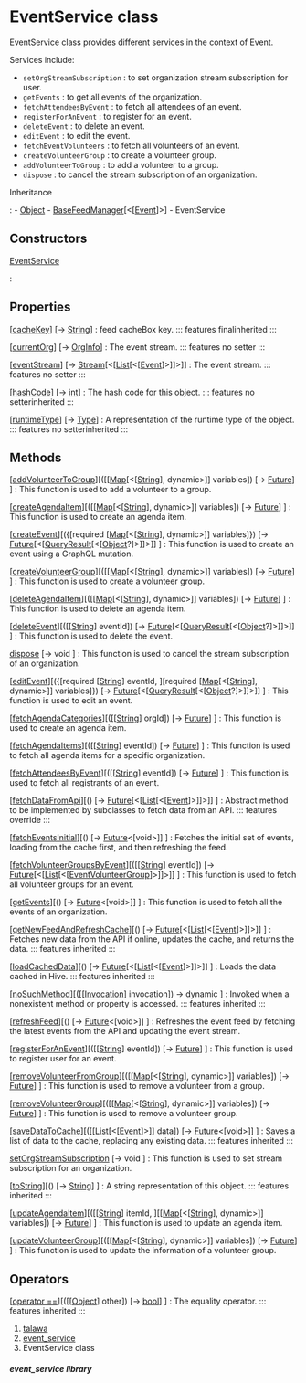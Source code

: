 
<div>

# EventService class

</div>


EventService class provides different services in the context of Event.

Services include:

-   `setOrgStreamSubscription` : to set organization stream subscription
    for user.
-   `getEvents` : to get all events of the organization.
-   `fetchAttendeesByEvent` : to fetch all attendees of an event.
-   `registerForAnEvent` : to register for an event.
-   `deleteEvent` : to delete an event.
-   `editEvent` : to edit the event.
-   `fetchEventVolunteers` : to fetch all volunteers of an event.
-   `createVolunteerGroup` : to create a volunteer group.
-   `addVolunteerToGroup` : to add a volunteer to a group.
-   `dispose` : to cancel the stream subscription of an organization.




Inheritance

:   -   [Object](https://api.flutter.dev/flutter/dart-core/Object-class.html)
    -   [BaseFeedManager](../services_caching_base_feed_manager/BaseFeedManager-class.html)[\<[[Event](../models_events_event_model/Event-class.html)]\>]
    -   EventService



## Constructors

[EventService](../services_event_service/EventService/EventService.html)

:   



## Properties

[[cacheKey](../services_caching_base_feed_manager/BaseFeedManager/cacheKey.html)] [→ [String](https://api.flutter.dev/flutter/dart-core/String-class.html)]
:   feed cacheBox key.
    ::: features
    finalinherited
    :::

[[currentOrg](../services_event_service/EventService/currentOrg.html)] [→ [OrgInfo](../models_organization_org_info/OrgInfo-class.html)]
:   The event stream.
    ::: features
    no setter
    :::

[[eventStream](../services_event_service/EventService/eventStream.html)] [→ [Stream](https://api.flutter.dev/flutter/dart-core/Stream-class.html)[\<[[List](https://api.flutter.dev/flutter/dart-core/List-class.html)[\<[[Event](../models_events_event_model/Event-class.html)]\>]]\>]]
:   The event stream.
    ::: features
    no setter
    :::

[[hashCode](https://api.flutter.dev/flutter/dart-core/Object/hashCode.html)] [→ [int](https://api.flutter.dev/flutter/dart-core/int-class.html)]
:   The hash code for this object.
    ::: features
    no setterinherited
    :::

[[runtimeType](https://api.flutter.dev/flutter/dart-core/Object/runtimeType.html)] [→ [Type](https://api.flutter.dev/flutter/dart-core/Type-class.html)]
:   A representation of the runtime type of the object.
    ::: features
    no setterinherited
    :::



## Methods

[[addVolunteerToGroup](../services_event_service/EventService/addVolunteerToGroup.html)][([[[Map](https://api.flutter.dev/flutter/dart-core/Map-class.html)[\<[[String](https://api.flutter.dev/flutter/dart-core/String-class.html)], dynamic\>]] variables]) [→ [Future](https://api.flutter.dev/flutter/dart-core/Future-class.html)] ]
:   This function is used to add a volunteer to a group.

[[createAgendaItem](../services_event_service/EventService/createAgendaItem.html)][([[[Map](https://api.flutter.dev/flutter/dart-core/Map-class.html)[\<[[String](https://api.flutter.dev/flutter/dart-core/String-class.html)], dynamic\>]] variables]) [→ [Future](https://api.flutter.dev/flutter/dart-core/Future-class.html)] ]
:   This function is used to create an agenda item.

[[createEvent](../services_event_service/EventService/createEvent.html)][({[required [[Map](https://api.flutter.dev/flutter/dart-core/Map-class.html)[\<[[String](https://api.flutter.dev/flutter/dart-core/String-class.html)], dynamic\>]] variables]}) [→ [Future](https://api.flutter.dev/flutter/dart-core/Future-class.html)[\<[[QueryResult](https://pub.dev/documentation/graphql/5.2.0-beta.9/graphql/QueryResult-class.html)[\<[[Object](https://api.flutter.dev/flutter/dart-core/Object-class.html)?]\>]]\>]] ]
:   This function is used to create an event using a GraphQL mutation.

[[createVolunteerGroup](../services_event_service/EventService/createVolunteerGroup.html)][([[[Map](https://api.flutter.dev/flutter/dart-core/Map-class.html)[\<[[String](https://api.flutter.dev/flutter/dart-core/String-class.html)], dynamic\>]] variables]) [→ [Future](https://api.flutter.dev/flutter/dart-core/Future-class.html)] ]
:   This function is used to create a volunteer group.

[[deleteAgendaItem](../services_event_service/EventService/deleteAgendaItem.html)][([[[Map](https://api.flutter.dev/flutter/dart-core/Map-class.html)[\<[[String](https://api.flutter.dev/flutter/dart-core/String-class.html)], dynamic\>]] variables]) [→ [Future](https://api.flutter.dev/flutter/dart-core/Future-class.html)] ]
:   This function is used to delete an agenda item.

[[deleteEvent](../services_event_service/EventService/deleteEvent.html)][([[[String](https://api.flutter.dev/flutter/dart-core/String-class.html)] eventId]) [→ [Future](https://api.flutter.dev/flutter/dart-core/Future-class.html)[\<[[QueryResult](https://pub.dev/documentation/graphql/5.2.0-beta.9/graphql/QueryResult-class.html)[\<[[Object](https://api.flutter.dev/flutter/dart-core/Object-class.html)?]\>]]\>]] ]
:   This function is used to delete the event.

[dispose](../services_event_service/EventService/dispose.html) [→ void ]
:   This function is used to cancel the stream subscription of an
    organization.

[[editEvent](../services_event_service/EventService/editEvent.html)][({[required [[String](https://api.flutter.dev/flutter/dart-core/String-class.html)] eventId, ][required [[Map](https://api.flutter.dev/flutter/dart-core/Map-class.html)[\<[[String](https://api.flutter.dev/flutter/dart-core/String-class.html)], dynamic\>]] variables]}) [→ [Future](https://api.flutter.dev/flutter/dart-core/Future-class.html)[\<[[QueryResult](https://pub.dev/documentation/graphql/5.2.0-beta.9/graphql/QueryResult-class.html)[\<[[Object](https://api.flutter.dev/flutter/dart-core/Object-class.html)?]\>]]\>]] ]
:   This function is used to edit an event.

[[fetchAgendaCategories](../services_event_service/EventService/fetchAgendaCategories.html)][([[[String](https://api.flutter.dev/flutter/dart-core/String-class.html)] orgId]) [→ [Future](https://api.flutter.dev/flutter/dart-core/Future-class.html)] ]
:   This function is used to create an agenda item.

[[fetchAgendaItems](../services_event_service/EventService/fetchAgendaItems.html)][([[[String](https://api.flutter.dev/flutter/dart-core/String-class.html)] eventId]) [→ [Future](https://api.flutter.dev/flutter/dart-core/Future-class.html)] ]
:   This function is used to fetch all agenda items for a specific
    organization.

[[fetchAttendeesByEvent](../services_event_service/EventService/fetchAttendeesByEvent.html)][([[[String](https://api.flutter.dev/flutter/dart-core/String-class.html)] eventId]) [→ [Future](https://api.flutter.dev/flutter/dart-core/Future-class.html)] ]
:   This function is used to fetch all registrants of an event.

[[fetchDataFromApi](../services_event_service/EventService/fetchDataFromApi.html)][() [→ [Future](https://api.flutter.dev/flutter/dart-core/Future-class.html)[\<[[List](https://api.flutter.dev/flutter/dart-core/List-class.html)[\<[[Event](../models_events_event_model/Event-class.html)]\>]]\>]] ]
:   Abstract method to be implemented by subclasses to fetch data from
    an API.
    ::: features
    override
    :::

[[fetchEventsInitial](../services_event_service/EventService/fetchEventsInitial.html)][() [→ [Future](https://api.flutter.dev/flutter/dart-core/Future-class.html)\<[void\>]] ]
:   Fetches the initial set of events, loading from the cache first, and
    then refreshing the feed.

[[fetchVolunteerGroupsByEvent](../services_event_service/EventService/fetchVolunteerGroupsByEvent.html)][([[[String](https://api.flutter.dev/flutter/dart-core/String-class.html)] eventId]) [→ [Future](https://api.flutter.dev/flutter/dart-core/Future-class.html)[\<[[List](https://api.flutter.dev/flutter/dart-core/List-class.html)[\<[[EventVolunteerGroup](../models_events_event_volunteer_group/EventVolunteerGroup-class.html)]\>]]\>]] ]
:   This function is used to fetch all volunteer groups for an event.

[[getEvents](../services_event_service/EventService/getEvents.html)][() [→ [Future](https://api.flutter.dev/flutter/dart-core/Future-class.html)\<[void\>]] ]
:   This function is used to fetch all the events of an organization.

[[getNewFeedAndRefreshCache](../services_caching_base_feed_manager/BaseFeedManager/getNewFeedAndRefreshCache.html)][() [→ [Future](https://api.flutter.dev/flutter/dart-core/Future-class.html)[\<[[List](https://api.flutter.dev/flutter/dart-core/List-class.html)[\<[[Event](../models_events_event_model/Event-class.html)]\>]]\>]] ]
:   Fetches new data from the API if online, updates the cache, and
    returns the data.
    ::: features
    inherited
    :::

[[loadCachedData](../services_caching_base_feed_manager/BaseFeedManager/loadCachedData.html)][() [→ [Future](https://api.flutter.dev/flutter/dart-core/Future-class.html)[\<[[List](https://api.flutter.dev/flutter/dart-core/List-class.html)[\<[[Event](../models_events_event_model/Event-class.html)]\>]]\>]] ]
:   Loads the data cached in Hive.
    ::: features
    inherited
    :::

[[noSuchMethod](https://api.flutter.dev/flutter/dart-core/Object/noSuchMethod.html)][([[[Invocation](https://api.flutter.dev/flutter/dart-core/Invocation-class.html)] invocation]) → dynamic ]
:   Invoked when a nonexistent method or property is accessed.
    ::: features
    inherited
    :::

[[refreshFeed](../services_event_service/EventService/refreshFeed.html)][() [→ [Future](https://api.flutter.dev/flutter/dart-core/Future-class.html)\<[void\>]] ]
:   Refreshes the event feed by fetching the latest events from the API
    and updating the event stream.

[[registerForAnEvent](../services_event_service/EventService/registerForAnEvent.html)][([[[String](https://api.flutter.dev/flutter/dart-core/String-class.html)] eventId]) [→ [Future](https://api.flutter.dev/flutter/dart-core/Future-class.html)] ]
:   This function is used to register user for an event.

[[removeVolunteerFromGroup](../services_event_service/EventService/removeVolunteerFromGroup.html)][([[[Map](https://api.flutter.dev/flutter/dart-core/Map-class.html)[\<[[String](https://api.flutter.dev/flutter/dart-core/String-class.html)], dynamic\>]] variables]) [→ [Future](https://api.flutter.dev/flutter/dart-core/Future-class.html)] ]
:   This function is used to remove a volunteer from a group.

[[removeVolunteerGroup](../services_event_service/EventService/removeVolunteerGroup.html)][([[[Map](https://api.flutter.dev/flutter/dart-core/Map-class.html)[\<[[String](https://api.flutter.dev/flutter/dart-core/String-class.html)], dynamic\>]] variables]) [→ [Future](https://api.flutter.dev/flutter/dart-core/Future-class.html)] ]
:   This function is used to remove a volunteer group.

[[saveDataToCache](../services_caching_base_feed_manager/BaseFeedManager/saveDataToCache.html)][([[[List](https://api.flutter.dev/flutter/dart-core/List-class.html)[\<[[Event](../models_events_event_model/Event-class.html)]\>]] data]) [→ [Future](https://api.flutter.dev/flutter/dart-core/Future-class.html)\<[void\>]] ]
:   Saves a list of data to the cache, replacing any existing data.
    ::: features
    inherited
    :::

[setOrgStreamSubscription](../services_event_service/EventService/setOrgStreamSubscription.html) [→ void ]
:   This function is used to set stream subscription for an
    organization.

[[toString](https://api.flutter.dev/flutter/dart-core/Object/toString.html)][() [→ [String](https://api.flutter.dev/flutter/dart-core/String-class.html)] ]
:   A string representation of this object.
    ::: features
    inherited
    :::

[[updateAgendaItem](../services_event_service/EventService/updateAgendaItem.html)][([[[String](https://api.flutter.dev/flutter/dart-core/String-class.html)] itemId, ][[[Map](https://api.flutter.dev/flutter/dart-core/Map-class.html)[\<[[String](https://api.flutter.dev/flutter/dart-core/String-class.html)], dynamic\>]] variables]) [→ [Future](https://api.flutter.dev/flutter/dart-core/Future-class.html)] ]
:   This function is used to update an agenda item.

[[updateVolunteerGroup](../services_event_service/EventService/updateVolunteerGroup.html)][([[[Map](https://api.flutter.dev/flutter/dart-core/Map-class.html)[\<[[String](https://api.flutter.dev/flutter/dart-core/String-class.html)], dynamic\>]] variables]) [→ [Future](https://api.flutter.dev/flutter/dart-core/Future-class.html)] ]
:   This function is used to update the information of a volunteer
    group.



## Operators

[[operator ==](https://api.flutter.dev/flutter/dart-core/Object/operator_equals.html)][([[[Object](https://api.flutter.dev/flutter/dart-core/Object-class.html)] other]) [→ [bool](https://api.flutter.dev/flutter/dart-core/bool-class.html)] ]
:   The equality operator.
    ::: features
    inherited
    :::







1.  [talawa](../index.html)
2.  [event_service](../services_event_service/)
3.  EventService class

##### event_service library








